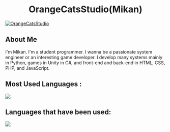 <h1 align="center">OrangeCatsStudio(Mikan)</h1>

<a href="https://github.com/OrangeCatsStudio/OrangeCatsStudio/">
    <img src="https://komarev.com/ghpvc/?username=OrangeCatsStudio" alt="OrangeCatsStudio" />
</a>

## About Me
I'm Mikan. I'm a student programmer. I wanna be a passionate system engineer or an interesting game developer. I develop many systems mainly in Python, games in Unity in C#, and front-end and back-end in HTML, CSS, PHP, and JavaScript.

## Most Used Languages :

![](https://github-readme-stats.vercel.app/api/top-langs?username=OrangeCatsStudio&show_icons=true&locale=en&layout=compact)

## Languages that have been used:

<img src="https://skillicons.dev/icons?i=html,css,js,python,php,cs,cpp" /> <br /><br />
